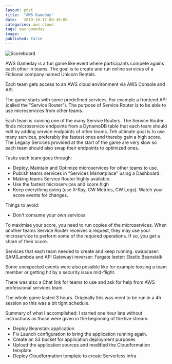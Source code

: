 ```yaml
---
layout: post
title:  "AWS Gameday"
date:   2019-10-17 00:30:00
categories: aws cloud
tags: aws gameday
image: 
published: false
---
```


<img src="https://s3.eu-central-1.amazonaws.com/jounileino.com-images/2019-10-17-aws-gameday/scoreboard.png" alt="Scoreboard" />

AWS Gameday is a fun game like event where participants compete agains each other in teams.
The goal is to create and run online services of a Fictional company named Unicorn Rentals.

Each team gets access to an AWS cloud environment via AWS Console and API.

The game starts with some predefined services. For example a frontend API (called the "Service Router"). The purpose of Service Router is to be able to use microservices from other teams.

Each team is running one of the many Service Routers. 
The Service Router finds microservice endpoints from a DynamoDB table that each team should edit by adding service endpoints of other teams. 
Teh ultimate goal is to use many services, preferably the fastest ones and thereby gain a high score. The Legacy Services provided at the start of the game are very slow so each team should also swap their endpoints to optimized ones.

Tasks each team goes through:
- Deploy, Maintain and Optimize microservices for other teams to use.
- Publish teams services in "Services Marketplace" using a Dashboard. 
- Making teams Service Router highly available.
- Use the fastest microservices and score high 
- Keep everything going (use X-Ray, CW Metrics, CW Logs). Watch your score events for changes.

Things to avoid:
- Don't consume your own services

To maximise your score, you need to run copies of the microservices.
When another teams Service Router receives a request, they may use your microservice to perform some of the required operations. If so, you get a share of their score.

Services that each team needed to create and keep running.
swapcaser: SAM(Lambda and API Gateway)
reverser: Fargate
leeter:	Elastic Beanstalk

Some unexpected events were also possible like for example loosing a team member or getting hit by a security issue mid-flight.

There was also a Chat link for teams to use and ask for help from AWS professional services team.

The whole game lasted 3 hours. Originally this was ment to be run in a 4h session so this was a bit tight schedule.

Summary of what I accomplished:
I started one hour late without instructions as those were given in the beginning of the live stream. 
- Deploy Beanstalk application
- Fix Launch configuration to bring the application running again.
- Create an S3 bucket for application deployment purposes
- Upload the application sources and modified the Cloudformation template 
- Deploy Cloudformation template to create Serverless infra 


[readme]:      https://s3.amazonaws.com/ee-assets-prod-us-east-1/modules/gd2018-loadgen/v2/readme.md
[twitch]:   https://www.twitch.tv/aws/
